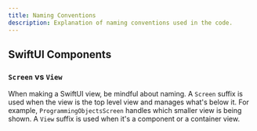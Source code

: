 ```yaml
---
title: Naming Conventions
description: Explanation of naming conventions used in the code.
---
```


## SwiftUI Components

### `Screen` vs `View`

When making a SwiftUI view, be mindful about naming. A `Screen` suffix is used when the view is the top level view and manages what's below it. For example, `ProgrammingObjectsScreen` handles which smaller view is being shown. A `View` suffix is used when it's a component or a container view.